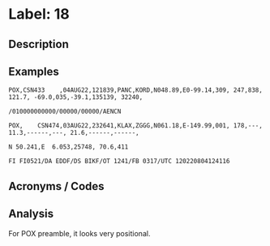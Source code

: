 # Label: 18

## Description

## Examples

```
POX,CSN433    ,04AUG22,121839,PANC,KORD,N048.89,E0-99.14,309, 247,838, 121.7, -69.0,035,-39.1,135139, 32240,
```

```
/010000000000/00000/00000/AENCN
```

```
POX,    CSN474,03AUG22,232641,KLAX,ZGGG,N061.18,E-149.99,001, 178,---,  11.3,------,---, 21.6,------,------,
```

```
N 50.241,E  6.053,25748, 70.6,411
```

```
FI FI0521/DA EDDF/DS BIKF/OT 1241/FB 0317/UTC 120220804124116
```

## Acronyms / Codes

## Analysis

For POX preamble, it looks very positional.
